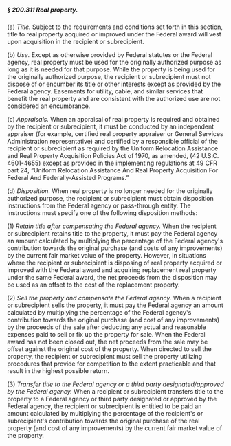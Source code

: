 ##### § 200.311 Real property. #####

(a) *Title.* Subject to the requirements and conditions set forth in this section, title to real property acquired or improved under the Federal award will vest upon acquisition in the recipient or subrecipient.

(b) *Use.* Except as otherwise provided by Federal statutes or the Federal agency, real property must be used for the originally authorized purpose as long as it is needed for that purpose. While the property is being used for the originally authorized purpose, the recipient or subrecipient must not dispose of or encumber its title or other interests except as provided by the Federal agency. Easements for utility, cable, and similar services that benefit the real property and are consistent with the authorized use are not considered an encumbrance.

(c) *Appraisals.* When an appraisal of real property is required and obtained by the recipient or subrecipient, it must be conducted by an independent appraiser (for example, certified real property appraiser or General Services Administration representative) and certified by a responsible official of the recipient or subrecipient as required by the Uniform Relocation Assistance and Real Property Acquisition Policies Act of 1970, as amended, (42 U.S.C. 4601-4655) except as provided in the implementing regulations at 49 CFR part 24, “Uniform Relocation Assistance And Real Property Acquisition For Federal And Federally-Assisted Programs.”

(d) *Disposition.* When real property is no longer needed for the originally authorized purpose, the recipient or subrecipient must obtain disposition instructions from the Federal agency or pass-through entity. The instructions must specify one of the following disposition methods:

(1) *Retain title after compensating the Federal agency.* When the recipient or subrecipient retains title to the property, it must pay the Federal agency an amount calculated by multiplying the percentage of the Federal agency's contribution towards the original purchase (and costs of any improvements) by the current fair market value of the property. However, in situations where the recipient or subrecipient is disposing of real property acquired or improved with the Federal award and acquiring replacement real property under the same Federal award, the net proceeds from the disposition may be used as an offset to the cost of the replacement property.

(2) *Sell the property and compensate the Federal agency.* When a recipient or subrecipient sells the property, it must pay the Federal agency an amount calculated by multiplying the percentage of the Federal agency's contribution towards the original purchase (and cost of any improvements) by the proceeds of the sale after deducting any actual and reasonable expenses paid to sell or fix up the property for sale. When the Federal award has not been closed out, the net proceeds from the sale may be offset against the original cost of the property. When directed to sell the property, the recipient or subrecipient must sell the property utilizing procedures that provide for competition to the extent practicable and that result in the highest possible return.

(3) *Transfer title to the Federal agency or a third party designated/approved by the Federal agency.* When a recipient or subrecipient transfers title to the property to a Federal agency or third party designated or approved by the Federal agency, the recipient or subrecipient is entitled to be paid an amount calculated by multiplying the percentage of the recipient's or subrecipient's contribution towards the original purchase of the real property (and cost of any improvements) by the current fair market value of the property.